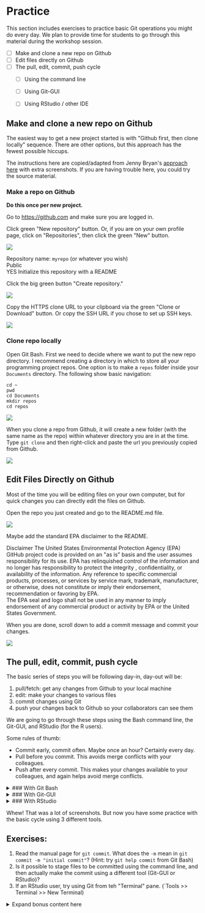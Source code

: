 # Practice

This section includes exercises to practice basic Git operations you might do every day. We plan to provide time for students to go through this material during the workshop session.

- [ ] Make and clone a new repo on Github
- [ ] Edit files directly on Github
- [ ] The pull, edit, commit, push cycle
  - [ ] Using the command line
  - [ ] Using Git-GUI
  - [ ] Using RStudio / other IDE


## Make and clone a new repo on Github

The easiest way to get a new project started is with "Github first, then clone locally" sequence. There are other options, but this approach has the fewest possible hiccups.

The instructions here are copied/adapted from Jenny Bryan's [approach here](http://happygitwithr.com/new-github-first.html) with extra screenshots. If you are having trouble here, you could try the source material.

### Make a repo on Github

**Do this once per new project.**

Go to <https://github.com> and make sure you are logged in.

Click green "New repository" button. Or, if you are on your own profile page, click on "Repositories", then click the green "New" button.

![](img/practice/01_new_repo.png)

Repository name: `myrepo` (or whatever you wish)  
Public  
YES Initialize this repository with a README

Click the big green button "Create repository."

![](img/practice/02_myrepo.png)

Copy the HTTPS clone URL to your clipboard via the green "Clone or Download" button. Or copy the SSH URL if you chose to set up SSH keys.

![](img/practice/03_clone_copy_link.png)

### Clone repo locally

Open Git Bash. First we need to decide where we want to put the new repo directory. I recommend creating a directory in which to store all your programming project repos. One option is to make a `repos` folder inside your `Documents` directory. The following show basic navigation:

    cd ~
    pwd
    cd Documents
    mkdir repos
    cd repos

![](img/practice/04_mkdir_repos.png)

When you clone a repo from Github, it will create a new folder (with the same name as the repo) within whatever directory you are in at the time. Type `git clone` and then right-click and paste the url you previously copied from Github.

![](img/practice/05_git_clone.png)


## Edit Files Directly on Github

Most of the time you will be editing files on your own computer, but for quick changes you can directly edit the files on Github.

Open the repo you just created and go to the README.md file.

![](img/practice/06_edit_github.png)

Maybe add the standard EPA disclaimer to the README.

Disclaimer
The United States Environmental Protection Agency (EPA) GitHub project code is provided on an "as is" basis and the user assumes responsibility for its use.  EPA has relinquished control of the information and no longer has responsibility to protect the integrity , confidentiality, or availability of the information. 
Any reference to specific commercial products, processes, or services by service mark, trademark, manufacturer, or otherwise, does not constitute or imply their endorsement, recommendation or favoring by EPA.  
The EPA seal and logo shall not be used in any manner to imply endorsement of any commercial product or activity by EPA or the United States Government.

When you are done, scroll down to add a commit message and commit your changes.

![](img/practice/07_github_commit.png)

## The pull, edit, commit, push cycle

The basic series of steps you will be following day-in, day-out will be:

1) pull/fetch: get any changes from Github to your local machine
2) edit: make your changes to various files
3) commit changes using Git
4) push your changes back to Github so your collaborators can see them

We are going to go through these steps using the Bash command line, the Git-GUI, and RStudio (for the R users).

Some rules of thumb:

- Commit early, commit often. Maybe once an hour? Certainly every day.
- Pull before you commit. This avoids merge conflicts with your colleagues.
- Push after every commit. This makes your changes available to your colleagues, and again helps avoid merge conflicts.

<details>
  <summary>### With Git Bash</summary>

Navigate to your repo folder in Git Bash. Check status and pull.

    cd myrepo
    git fetch origin
    git status
    git pull
    git status
    
![](img/practice/08_bash_pull.png)

Now use your favorite text editor to make a new file. For my example, I will make `hello.R`. Make sure to save it into your local repository folder!

Once you are done, and saved your file, go back to Git Bash.

    git status
    
Notice that there is now an "untracked file". This is a new file not yet tracked by Git under version control. We are going to add the new file to the staging area, make a commit (with message) and push back to Github.
    
    git add hello.R
    git commit -m "adding hello world script"
    git status
    git push origin

![](img/practice/09_bash_push.png)

Go back to Github and refresh the page to see that your changes are on the internet.

</details>

<details><summary>### With Git-GUI</summary>

Find Git-GUI in the start menu.

![](img/practice/10_gitgui.png)

Click "Open Existing Repository" and navigate to test repo we've been using.

![](img/practice/11_gitgui_open.png)

You can look at the commit history with `Repository >> Visualize master's history`

![](img/practice/gitgui_visualize.png)

Which pops open `gitk` with information on various commits.

![](img/practice/gitgui_vis2.png)

Close out the visualization window.

Open up a text editor and make some changes to a file. I modified `hello.R`

Then when you go back to Git-GUI, click the following:

* Rescan (so that Git-GUI will notice changes)
* Stage file by clicking document icon
* Type a commit message in the box
* Push

![](img/practice/14_gitgui_rescan.png)

Git-GUI pops a new window, but you should be able to just click "push"

![](img/practice/15_gitgui_push.png)

</details>

<details><summary>### With RStudio</summary>

Finally, some IDE's (such as RStudio) have Git integration which allows you to commit from within the IDE. If you are an R user, this may be more convenient than the alternatives.

* Open up a new RStudio session. 
* Click `File >> New Project >> Existing Directory >> Navigate to the folder >> Create Project

When the new project is initiated, hopefully RStudio sees Git, and there will be a shiny new "Git" tab in the upper-right window.

![](img/practice/20_rstudio_git.png)

If the Git tab doesn't appear, that either means you are not in a Git project or RStudio doesn't see Git. If the latter problem, try telling RStudio specifically where to find Git.

* `Tools >> Global Options >> Git/SVN`
* And fill in the path for the Git executable

![](img/practice/20a_rstudio_opt.png)

You may need to restart RStudio, but hopefully now you have the Git tab.

To go forward with the cycle click:

* Blue down arrow (pull)
* Edit files as usual
* Stage files with the little checkboxes (in my experience, RStudio is very laggy doing this)
* Commit
* Fill in commit message to finalize commit
* Green up arrow (push to Github)

![](img/practice/21_rstudio_stage.png)

</details>

Whew! That was a lot of screenshots. But now you have some practice with the basic cycle using 3 different tools.

## Exercises:

1. Read the manual page for `git commit`. What does the `-m` mean in `git commit -m "initial commit"`? (Hint: try `git help commit` from Git Bash)
2. Is it possible to stage files to be committed using the command line, and then actually make the commit using a different tool (Git-GUI or RStudio)?
3. If an RStudio user, try using Git from teh "Terminal" pane. (`Tools >> Terminal >> New Terminal)

<details>
  <summary>Expand bonus content here</summary>
## Bonus Content

Here we started with a repo on Github, then cloned it locally. But there are lots of different ways to do the sequencing.

## Make a local repo, put it on Github

[Jenny Bryan approach here](http://happygitwithr.com/existing-github-last.html)

You can initialize a repo either from the Git-Bash command line:

    mkdir newproject
    cd newproject
    git init
    
Or using a client, e.g., "New Version Control Project" from RStudio

Then make some new files and put them in the folder. Add and commit them with Git.

    
    nano README.md
    (Ctrl-X, and 'Y' once you are done)
    
    git add README.md
    git fetch origin
    git commit -m "initial commit"
    git push origin
    
</details>

    